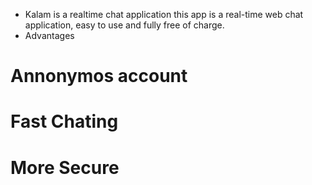 * Kalam is a realtime chat application
this app is a real-time web chat application, easy to use and fully free of charge.
* Advantages
# Annonymos account
# Fast Chating
# More Secure
